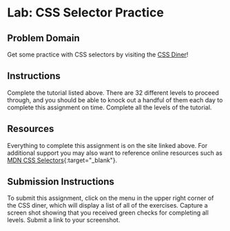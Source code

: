 # Lab: CSS Selector Practice

## Problem Domain

Get some practice with CSS selectors by visiting the [CSS Diner](https://flukeout.github.io/)!

## Instructions

Complete the tutorial listed above. There are 32 different levels to proceed through, and you should be able to knock out a handful of them each day to complete this assignment on time. Complete all the levels of the tutorial.

## Resources

Everything to complete this assignment is on the site linked above. For additional support you may also want to reference online resources such as [MDN CSS Selectors](https://developer.mozilla.org/en-US/docs/Web/CSS/CSS_Selectors){:target="_blank"}.

## Submission Instructions

To submit this assignment, click on the menu in the upper right corner of the CSS diner, which will display a list of all of the exercises. Capture a screen shot showing that you received green checks for completing all levels. Submit a link to your screenshot.
